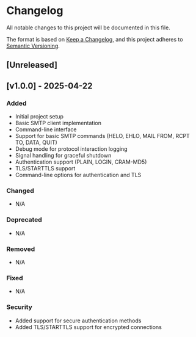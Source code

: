 # Changelog

All notable changes to this project will be documented in this file.

The format is based on [Keep a Changelog](https://keepachangelog.com/en/1.0.0/),
and this project adheres to [Semantic Versioning](https://semver.org/spec/v2.0.0.html).

## [Unreleased]

## [v1.0.0] - 2025-04-22

### Added
- Initial project setup
- Basic SMTP client implementation
- Command-line interface
- Support for basic SMTP commands (HELO, EHLO, MAIL FROM, RCPT TO, DATA, QUIT)
- Debug mode for protocol interaction logging
- Signal handling for graceful shutdown
- Authentication support (PLAIN, LOGIN, CRAM-MD5)
- TLS/STARTTLS support
- Command-line options for authentication and TLS

### Changed
- N/A

### Deprecated
- N/A

### Removed
- N/A

### Fixed
- N/A

### Security
- Added support for secure authentication methods
- Added TLS/STARTTLS support for encrypted connections

